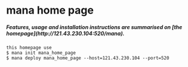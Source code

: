 # mana home page

<h5>Features, usage and installation instructions are summarised on [the homepage](http://121.43.230.104:520/mana).</h5>

    this homepage use 
    $ mana init mana_home_page
    $ mana deploy mana_home_page --host=121.43.230.104 --port=520
